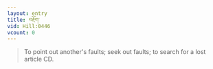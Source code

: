 ```yaml
---
layout: entry
title: བརྔོག་
vid: Hill:0446
vcount: 0
---
```

> To point out another's faults; seek out faults; to search for a lost article CD\.

